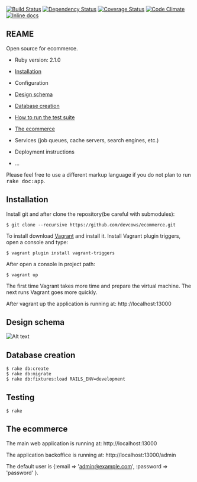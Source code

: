 [![Build Status](https://travis-ci.org/devcows/ecommerce.svg?branch=develop)](https://travis-ci.org/devcows/ecommerce)
[![Dependency Status](https://gemnasium.com/devcows/ecommerce.svg)](https://gemnasium.com/devcows/ecommerce)
[![Coverage Status](https://coveralls.io/repos/devcows/ecommerce/badge.svg?branch=develop)](https://coveralls.io/r/devcows/ecommerce?branch=develop)
[![Code Climate](https://codeclimate.com/github/devcows/ecommerce/badges/gpa.svg)](https://codeclimate.com/github/devcows/ecommerce)
[![Inline docs](http://inch-ci.org/github/devcows/ecommerce.svg?branch=develop)](http://inch-ci.org/github/devcows/ecommerce)

## REAME

Open source for ecommerce.

* Ruby version: 2.1.0

* [Installation](#installation)

* Configuration

* [Design schema](#design-schema)

* [Database creation](#database-creation)

* [How to run the test suite](#testing)

* [The ecommerce](#the-ecommerce)

* Services (job queues, cache servers, search engines, etc.)

* Deployment instructions

* ...


Please feel free to use a different markup language if you do not plan to run
<tt>rake doc:app</tt>.


## Installation

Install git and after clone the repository(be careful with submodules):

```
$ git clone --recursive https://github.com/devcows/ecommerce.git
```

To install download [Vagrant](https://www.vagrantup.com) and install it. Install Vagrant plugin triggers, open a console and type:

```
$ vagrant plugin install vagrant-triggers
```

After open a console in project path:

```
$ vagrant up
```

The first time Vagrant takes more time and prepare the virtual machine. The next runs Vagrant goes more quickly.

After vagrant up the application is running at:
http://localhost:13000


## Design schema

![Alt text](https://raw.githubusercontent.com/devcows/ecommerce/develop/erd.png "Design")



## Database creation

```
$ rake db:create
$ rake db:migrate
$ rake db:fixtures:load RAILS_ENV=development
```

## Testing

```
$ rake
```


## The ecommerce

The main web application is running at:
http://localhost:13000

The application backoffice is running at:
http://localhost:13000/admin

The default user is {:email => 'admin@example.com', :password => 'password' }.
